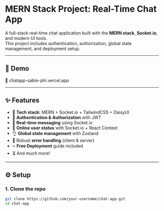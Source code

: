 
# MERN Stack Project: Real-Time Chat App

A full-stack real-time chat application built with the **MERN stack**, **Socket.io**, and modern UI tools.  
This project includes authentication, authorization, global state management, and deployment setup.

---

## 🚀 Demo
🔗 chatapp-sable-phi.vercel.app


---

## ✨ Features
- 🌟 **Tech stack:** MERN + Socket.io + TailwindCSS + DaisyUI  
- 🎃 **Authentication & Authorization** with JWT  
- 👾 **Real-time messaging** using Socket.io  
- 🚀 **Online user status** with Socket.io + React Context  
- 👌 **Global state management** with Zustand  
- 🐞 Robust **error handling** (client & server)  
- ⭐ **Free Deployment** guide included  
- ⏳ And much more!

---

## ⚙️ Setup

### 1. Clone the repo
```bash
git clone https://github.com/your-username/chat-app.git
cd chat-app
